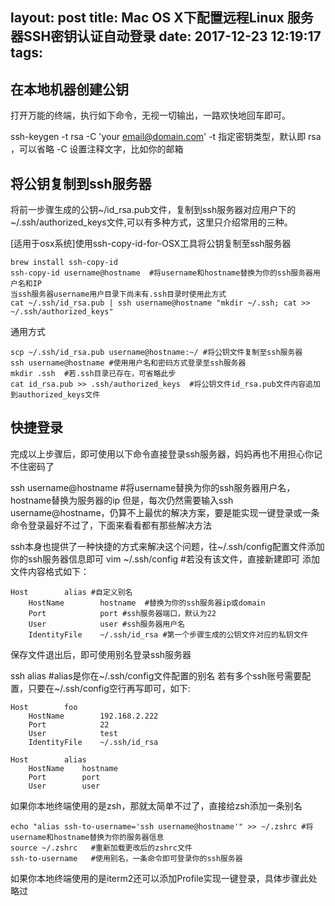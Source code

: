 layout: post
title: Mac OS X下配置远程Linux 服务器SSH密钥认证自动登录
date: 2017-12-23 12:19:17
tags:
---
## 在本地机器创建公钥
打开万能的终端，执行如下命令，无视一切输出，一路欢快地回车即可。

ssh-keygen -t rsa -C  'your email@domain.com'
-t 指定密钥类型，默认即 rsa ，可以省略
-C 设置注释文字，比如你的邮箱

## 将公钥复制到ssh服务器
将前一步骤生成的公钥~/id_rsa.pub文件，复制到ssh服务器对应用户下的~/.ssh/authorized_keys文件,可以有多种方式，这里只介绍常用的三种。

[适用于osx系统]使用ssh-copy-id-for-OSX工具将公钥复制至ssh服务器

```
brew install ssh-copy-id
ssh-copy-id username@hostname  #将username和hostname替换为你的ssh服务器用户名和IP
当ssh服务器username用户目录下尚未有.ssh目录时使用此方式
cat ~/.ssh/id_rsa.pub | ssh username@hostname "mkdir ~/.ssh; cat >> ~/.ssh/authorized_keys"
```

通用方式

```
scp ~/.ssh/id_rsa.pub username@hostname:~/ #将公钥文件复制至ssh服务器
ssh username@hostname #使用用户名和密码方式登录至ssh服务器
mkdir .ssh  #若.ssh目录已存在，可省略此步
cat id_rsa.pub >> .ssh/authorized_keys  #将公钥文件id_rsa.pub文件内容追加到authorized_keys文件
```

## 快捷登录
完成以上步骤后，即可使用以下命令直接登录ssh服务器，妈妈再也不用担心你记不住密码了

ssh username@hostname #将username替换为你的ssh服务器用户名，hostname替换为服务器的ip
但是，每次仍然需要输入ssh username@hostname，仍算不上最优的解决方案，要是能实现一键登录或一条命令登录最好不过了，下面来看看都有那些解决方法

ssh本身也提供了一种快捷的方式来解决这个问题，往~/.ssh/config配置文件添加你的ssh服务器信息即可
vim ~/.ssh/config   #若没有该文件，直接新建即可
添加文件内容格式如下：

```
Host        alias #自定义别名
    HostName        hostname  #替换为你的ssh服务器ip或domain
    Port            port #ssh服务器端口，默认为22
    User            user #ssh服务器用户名
    IdentityFile    ~/.ssh/id_rsa #第一个步骤生成的公钥文件对应的私钥文件
```

保存文件退出后，即可使用别名登录ssh服务器

ssh alias #alias是你在~/.ssh/config文件配置的别名
若有多个ssh账号需要配置，只要在~/.ssh/config空行再写即可，如下:

```
Host        foo
    HostName        192.168.2.222
    Port            22
    User            test
    IdentityFile    ~/.ssh/id_rsa

Host        alias
    HostName    hostname
    Port        port
    User        user
```

如果你本地终端使用的是zsh，那就太简单不过了，直接给zsh添加一条别名

```
echo "alias ssh-to-username='ssh username@hostname'" >> ~/.zshrc #将username和hostname替换为你的服务器信息
source ~/.zshrc   #重新加载更改后的zshrc文件
ssh-to-username   #使用别名，一条命令即可登录你的ssh服务器
```

如果你本地终端使用的是iterm2还可以添加Profile实现一键登录，具体步骤此处略过
